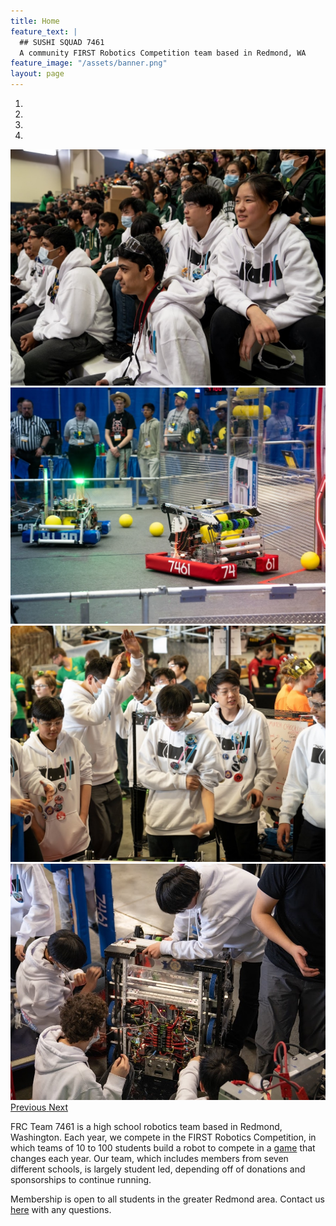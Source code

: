 ```yaml
---
title: Home
feature_text: |
  ## SUSHI SQUAD 7461
  A community FIRST Robotics Competition team based in Redmond, WA
feature_image: "/assets/banner.png"
layout: page
---
```


<div id="carouselExampleIndicators" class="carousel slide" data-ride="carousel">
  <ol class="carousel-indicators">
    <li data-target="#carouselExampleIndicators" data-slide-to="0" class="active"></li>
    <li data-target="#carouselExampleIndicators" data-slide-to="1"></li>
    <li data-target="#carouselExampleIndicators" data-slide-to="2"></li>
    <li data-target="#carouselExampleIndicators" data-slide-to="3"></li>
  </ol>
  <div class="carousel-inner">
    <div class="carousel-item active">
      <img class="d-block w-100" src="assets/slideshow/1.jpg" alt="First slide">
    </div>
    <div class="carousel-item">
      <img class="d-block w-100" src="assets/slideshow/2.jpg" alt="Second slide">
    </div>
    <div class="carousel-item">
      <img class="d-block w-100" src="assets/slideshow/3.jpg" alt="Third slide">
    </div>
    <div class="carousel-item">
      <img class="d-block w-100" src="assets/slideshow/4.jpg" alt="Third slide">
    </div>
  </div>
  <a class="carousel-control-prev" href="#carouselExampleIndicators" role="button" data-slide="prev">
    <span class="carousel-control-prev-icon" aria-hidden="true"></span>
    <span class="sr-only">Previous</span>
  </a>
  <a class="carousel-control-next" href="#carouselExampleIndicators" role="button" data-slide="next">
    <span class="carousel-control-next-icon" aria-hidden="true"></span>
    <span class="sr-only">Next</span>
  </a>
</div>

FRC Team 7461 is a high school robotics team based in Redmond, Washington. Each year, we compete in the FIRST Robotics Competition, in which teams of 10 to 100 students build a robot to compete in a [game](https://www.youtube.com/watch?v=gmiYWTmFRVE)
that changes each year. Our team, which includes members from seven different schools, is largely student led, depending off of donations and sponsorships to continue running.

Membership is open to all students in the greater Redmond area. Contact us [here](mailto:team7461@gmail.com) with any questions.

